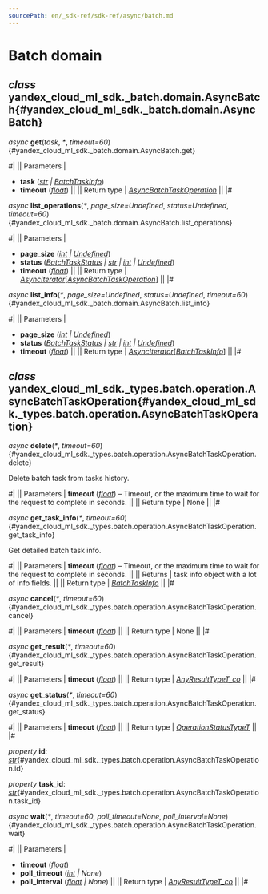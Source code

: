 ```yaml
---
sourcePath: en/_sdk-ref/sdk-ref/async/batch.md
---
```

# Batch domain

## *class* yandex\_cloud\_ml\_sdk.\_batch.domain.**AsyncBatch**{#yandex_cloud_ml_sdk._batch.domain.AsyncBatch}

*async* **get**(*task*, *<span title="Keyword-only parameters separator (PEP 3102)">\*</span>*, *timeout=60*){#yandex_cloud_ml_sdk._batch.domain.AsyncBatch.get}

#|
|| Parameters | 

- **task** ([*str*](https://docs.python.org/3/library/stdtypes.html#str) *\|* [*BatchTaskInfo*](../types/batch.md#yandex_cloud_ml_sdk._types.batch.task_info.BatchTaskInfo))
- **timeout** ([*float*](https://docs.python.org/3/library/functions.html#float)) ||
|| Return type | [*AsyncBatchTaskOperation*](#yandex_cloud_ml_sdk._types.batch.operation.AsyncBatchTaskOperation) ||
|#

*async* **list\_operations**(*<span title="Keyword-only parameters separator (PEP 3102)">\*</span>*, *page\_size=Undefined*, *status=Undefined*, *timeout=60*){#yandex_cloud_ml_sdk._batch.domain.AsyncBatch.list_operations}

#|
|| Parameters | 

- **page\_size** ([*int*](https://docs.python.org/3/library/functions.html#int) *\|* [*Undefined*](../types/other.md#yandex_cloud_ml_sdk._types.misc.Undefined))
- **status** ([*BatchTaskStatus*](../types/batch.md#yandex_cloud_ml_sdk._types.batch.status.BatchTaskStatus) *\|* [*str*](https://docs.python.org/3/library/stdtypes.html#str) *\|* [*int*](https://docs.python.org/3/library/functions.html#int) *\|* [*Undefined*](../types/other.md#yandex_cloud_ml_sdk._types.misc.Undefined))
- **timeout** ([*float*](https://docs.python.org/3/library/functions.html#float)) ||
|| Return type | [*AsyncIterator*](https://docs.python.org/3/library/typing.html#typing.AsyncIterator)[[*AsyncBatchTaskOperation*](#yandex_cloud_ml_sdk._types.batch.operation.AsyncBatchTaskOperation)] ||
|#

*async* **list\_info**(*<span title="Keyword-only parameters separator (PEP 3102)">\*</span>*, *page\_size=Undefined*, *status=Undefined*, *timeout=60*){#yandex_cloud_ml_sdk._batch.domain.AsyncBatch.list_info}

#|
|| Parameters | 

- **page\_size** ([*int*](https://docs.python.org/3/library/functions.html#int) *\|* [*Undefined*](../types/other.md#yandex_cloud_ml_sdk._types.misc.Undefined))
- **status** ([*BatchTaskStatus*](../types/batch.md#yandex_cloud_ml_sdk._types.batch.status.BatchTaskStatus) *\|* [*str*](https://docs.python.org/3/library/stdtypes.html#str) *\|* [*int*](https://docs.python.org/3/library/functions.html#int) *\|* [*Undefined*](../types/other.md#yandex_cloud_ml_sdk._types.misc.Undefined))
- **timeout** ([*float*](https://docs.python.org/3/library/functions.html#float)) ||
|| Return type | [*AsyncIterator*](https://docs.python.org/3/library/typing.html#typing.AsyncIterator)[[*BatchTaskInfo*](../types/batch.md#yandex_cloud_ml_sdk._types.batch.task_info.BatchTaskInfo)] ||
|#

## *class* yandex\_cloud\_ml\_sdk.\_types.batch.operation.**AsyncBatchTaskOperation**{#yandex_cloud_ml_sdk._types.batch.operation.AsyncBatchTaskOperation}

*async* **delete**(*<span title="Keyword-only parameters separator (PEP 3102)">\*</span>*, *timeout=60*){#yandex_cloud_ml_sdk._types.batch.operation.AsyncBatchTaskOperation.delete}

Delete batch task from tasks history.

#|
|| Parameters | **timeout** ([*float*](https://docs.python.org/3/library/functions.html#float)) – Timeout, or the maximum time to wait for the request to complete in seconds. ||
|| Return type | None ||
|#

*async* **get\_task\_info**(*<span title="Keyword-only parameters separator (PEP 3102)">\*</span>*, *timeout=60*){#yandex_cloud_ml_sdk._types.batch.operation.AsyncBatchTaskOperation.get_task_info}

Get detailed batch task info.

#|
|| Parameters | **timeout** ([*float*](https://docs.python.org/3/library/functions.html#float)) – Timeout, or the maximum time to wait for the request to complete in seconds. ||
|| Returns | task info object with a lot of info fields. ||
|| Return type | [*BatchTaskInfo*](../types/batch.md#yandex_cloud_ml_sdk._types.batch.task_info.BatchTaskInfo) ||
|#

*async* **cancel**(*<span title="Keyword-only parameters separator (PEP 3102)">\*</span>*, *timeout=60*){#yandex_cloud_ml_sdk._types.batch.operation.AsyncBatchTaskOperation.cancel}

#|
|| Parameters | **timeout** ([*float*](https://docs.python.org/3/library/functions.html#float)) ||
|| Return type | None ||
|#

*async* **get\_result**(*<span title="Keyword-only parameters separator (PEP 3102)">\*</span>*, *timeout=60*){#yandex_cloud_ml_sdk._types.batch.operation.AsyncBatchTaskOperation.get_result}

#|
|| Parameters | **timeout** ([*float*](https://docs.python.org/3/library/functions.html#float)) ||
|| Return type | [*AnyResultTypeT\_co*](../types/other.md#yandex_cloud_ml_sdk._types.operation.AnyResultTypeT_co) ||
|#

*async* **get\_status**(*<span title="Keyword-only parameters separator (PEP 3102)">\*</span>*, *timeout=60*){#yandex_cloud_ml_sdk._types.batch.operation.AsyncBatchTaskOperation.get_status}

#|
|| Parameters | **timeout** ([*float*](https://docs.python.org/3/library/functions.html#float)) ||
|| Return type | [*OperationStatusTypeT*](../types/other.md#yandex_cloud_ml_sdk._types.operation.OperationStatusTypeT) ||
|#

*property* **id**\: *[str](https://docs.python.org/3/library/stdtypes.html#str)*{#yandex_cloud_ml_sdk._types.batch.operation.AsyncBatchTaskOperation.id}

*property* **task\_id**\: *[str](https://docs.python.org/3/library/stdtypes.html#str)*{#yandex_cloud_ml_sdk._types.batch.operation.AsyncBatchTaskOperation.task_id}

*async* **wait**(*<span title="Keyword-only parameters separator (PEP 3102)">\*</span>*, *timeout=60*, *poll\_timeout=None*, *poll\_interval=None*){#yandex_cloud_ml_sdk._types.batch.operation.AsyncBatchTaskOperation.wait}

#|
|| Parameters | 

- **timeout** ([*float*](https://docs.python.org/3/library/functions.html#float))
- **poll\_timeout** ([*int*](https://docs.python.org/3/library/functions.html#int) *\| None*)
- **poll\_interval** ([*float*](https://docs.python.org/3/library/functions.html#float) *\| None*) ||
|| Return type | [*AnyResultTypeT\_co*](../types/other.md#yandex_cloud_ml_sdk._types.operation.AnyResultTypeT_co) ||
|#